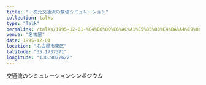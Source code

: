 ```yaml
---
title: "一次元交通流の数値シミュレーション"
collection: talks
type: "Talk"
permalink: /talks/1995-12-01-%E4%B8%80%E6%AC%A1%E5%85%83%E4%BA%A4%E9%80%9A%E6%B5%81%E3%81%AE%E6%95%B0%E5%80%A4%E3%82%B7%E3%83%9F%E3%83%A5%E3%83%AC%E3%83%BC%E3%82%B7%E3%83%A7%E3%83%B3
venue: "名古屋"
date: 1995-12-01
location: "名古屋市東区"
latitude: "35.1737371"
longitude: "136.9077622"
---
```


交通流のシミュレーションシンポジウム
